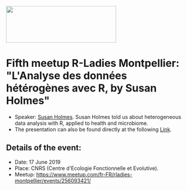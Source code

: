 <img src="https://github.com/rladies/starter-kit/blob/master/logo/R-LadiesGlobal_RBG_online_LogoWithText_Horizontal.png" data-canonical-src="https://github.com/rladies/starter-kit/blob/master/logo/R-LadiesGlobal_RBG_online_LogoWithText_Horizontal.png" width="300" height="100" />

# Fifth meetup R-Ladies Montpellier: "L'Analyse des données hétérogènes avec R, by Susan Holmes"

- Speaker: [Susan Holmes](http://statweb.stanford.edu/~susan/susan_person.html).
Susan Holmes told us about heterogeneous data analysis with R, applied to health and microbiome.
- The presentation can also be found directly at the following [Link](https://www.dropbox.com/s/e3xhf4ha17i4q35/UseR-Phyloseq-RLadies.pdf?dl=0).

## Details of the event:
- Date: 17 June 2019
- Place: CNRS (Centre d'Ecologie Fonctionnelle et Evolutive).
- Meetup: https://www.meetup.com/fr-FR/rladies-montpellier/events/256093421/
